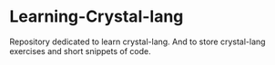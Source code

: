 # Learning-Crystal-lang
Repository dedicated to learn crystal-lang. And to store crystal-lang exercises and short snippets of code.
